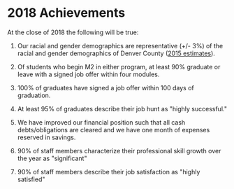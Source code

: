 # 2018 Achievements

At the close of 2018 the following will be true:

1. Our racial and gender demographics are representative (+/- 3%) of the racial and gender demographics of Denver County ([2015 estimates](http://www.census.gov/quickfacts/table/PST045215/08031)).

2. Of students who begin M2 in either program, at least 90% graduate or leave with a signed job offer within four modules.

3. 100% of graduates have signed a job offer within 100 days of graduation.

4. At least 95% of graduates describe their job hunt as "highly successful."

5. We have improved our financial position such that all cash debts/obligations are cleared and we have one month of expenses reserved in savings.

6. 90% of staff members characterize their professional skill growth over the year as "significant"

7. 90% of staff members describe their job satisfaction as "highly satisfied"
